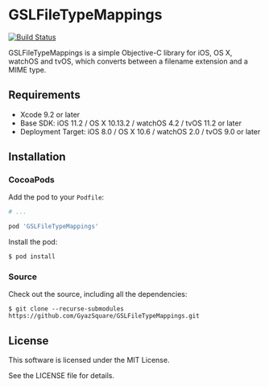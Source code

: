 # GSLFileTypeMappings

[![Build Status](https://travis-ci.org/GyazSquare/GSLFileTypeMappings.svg?branch=master)](https://travis-ci.org/GyazSquare/GSLFileTypeMappings)

GSLFileTypeMappings is a simple Objective-C library for iOS, OS X, watchOS and tvOS, which converts between a filename extension and a MIME type.

## Requirements

* Xcode 9.2 or later
* Base SDK: iOS 11.2 / OS X 10.13.2 / watchOS 4.2 / tvOS 11.2 or later
* Deployment Target: iOS 8.0 / OS X 10.6 / watchOS 2.0 / tvOS 9.0 or later

## Installation

### CocoaPods

Add the pod to your `Podfile`:

```ruby
# ...

pod 'GSLFileTypeMappings'
```

Install the pod:

```shell
$ pod install
```

### Source

Check out the source, including all the dependencies:

```shell
$ git clone --recurse-submodules https://github.com/GyazSquare/GSLFileTypeMappings.git
```

## License

This software is licensed under the MIT License.

See the LICENSE file for details.
